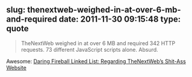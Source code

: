 slug: thenextweb-weighed-in-at-over-6-mb-and-required
date: 2011-11-30 09:15:48
type: quote
---

> TheNextWeb weighed in at over 6 MB and required 342 HTTP requests. 73 different JavaScript scripts alone. Absurd.

Awesome: [Daring Fireball Linked List: Regarding TheNextWeb’s Shit-Ass Website](http://daringfireball.net/linked/2011/11/29/thenextweb-shit-ass-website)
